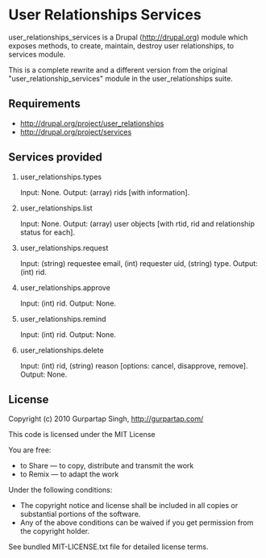 User Relationships Services
==============

user_relationships_services is a Drupal (http://drupal.org) module which exposes methods, to create, maintain, destroy user relationships, to services module.

This is a complete rewrite and a different version from the original "user_relationship_services" module in the user_relationships suite.

Requirements
--------

 * http://drupal.org/project/user_relationships
 * http://drupal.org/project/services

Services provided
--------

1. user_relationships.types

    Input: None.
    Output: (array) rids [with information].

2. user_relationships.list

    Input: None.
    Output: (array) user objects [with rtid, rid and relationship status for each].

3. user_relationships.request

    Input: (string) requestee email, (int) requester uid, (string) type.
    Output: (int) rid.

4. user_relationships.approve

    Input: (int) rid.
    Output: None.

5. user_relationships.remind

    Input: (int) rid.
    Output: None.

6. user_relationships.delete

    Input: (int) rid, (string) reason [options: cancel, disapprove, remove].
    Output: None.


License
-------

Copyright (c) 2010 Gurpartap Singh, http://gurpartap.com/

This code is licensed under the MIT License

You are free:

 * to Share — to copy, distribute and transmit the work
 * to Remix — to adapt the work

Under the following conditions:

 * The copyright notice and license shall be included in all copies or substantial portions of the software.
 * Any of the above conditions can be waived if you get permission from the copyright holder.

See bundled MIT-LICENSE.txt file for detailed license terms.